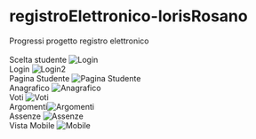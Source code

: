 # registroElettronico-lorisRosano
 Progressi progetto registro elettronico
 <br>
 <br>
Scelta studente
![Login](https://github.com/LorisRosano/registroElettronico-lorisRosano/assets/91537028/b3a1ca3c-7eb8-4498-ab3b-618adb1779b8)
<br>
Login
![Login2](https://github.com/LorisRosano/registroElettronico-lorisRosano/assets/91537028/7ab8a85d-e1a9-4dd0-a9cd-bfb082679e71)
<br>
Pagina Studente
![Pagina Studente](https://github.com/LorisRosano/registroElettronico-lorisRosano/assets/91537028/ef23b349-f8b7-4101-bbdf-92294a5ff4f2)
<br>
Anagrafico
![Anagrafico](https://github.com/LorisRosano/registroElettronico-lorisRosano/assets/91537028/0d4fa473-f064-4d3e-868d-39101727eb67)
<br>
Voti
![Voti](https://github.com/LorisRosano/registroElettronico-lorisRosano/assets/91537028/9e17ab32-01a6-4c7c-8933-d9ba5167a837)
<br>
Argomenti![Argomenti](https://github.com/LorisRosano/registroElettronico-lorisRosano/assets/91537028/76b38ff6-cec0-4f48-b79a-beae6566f6cf)
<br>
Assenze
![Assenze](https://github.com/LorisRosano/registroElettronico-lorisRosano/assets/91537028/80c50652-7a53-4a0d-9743-55f34dc90358)
<br>
Vista Mobile
![Mobile](https://github.com/LorisRosano/registroElettronico-lorisRosano/assets/91537028/82bba30e-90da-4a8d-a865-5db107e0198d)
